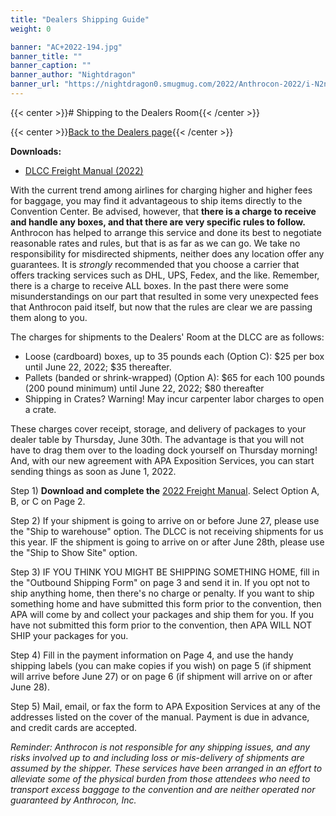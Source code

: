 ```yaml
---
title: "Dealers Shipping Guide"
weight: 0

banner: "AC+2022-194.jpg"
banner_title: ""
banner_caption: ""
banner_author: "Nightdragon"
banner_url: "https://nightdragon0.smugmug.com/2022/Anthrocon-2022/i-N2nBXpM/A"
---
```


{{< center >}}# Shipping to the Dealers Room{{< /center >}}

{{< center >}}[Back to the Dealers page](/dealers){{< /center >}}

**Downloads:**

- [DLCC Freight Manual (2022)](2022+ANTHROCON+SHIPPING.pdf)

With the current trend among airlines for charging higher and higher fees for baggage, you may find it advantageous to ship items directly to the Convention Center. Be advised, however, that **there is a charge to receive and handle any boxes, and that there are very specific rules to follow.** Anthrocon has helped to arrange this service and done its best to negotiate reasonable rates and rules, but that is as far as we can go. We take no responsibility for misdirected shipments, neither does any location offer any guarantees. It is *strongly* recommended that you choose a carrier that offers tracking services such as DHL, UPS, Fedex, and the like. Remember, there is a charge to receive ALL boxes. In the past there were some misunderstandings on our part that resulted in some very unexpected fees that Anthrocon paid itself, but now that the rules are clear we are passing them along to you.

The charges for shipments to the Dealers' Room at the DLCC are as follows:

- Loose (cardboard) boxes, up to 35 pounds each (Option C): $25 per box until June 22, 2022; $35 thereafter.
- Pallets (banded or shrink-wrapped) (Option A): $65 for each 100 pounds (200 pound minimum) until June 22, 2022; $80 thereafter
- Shipping in Crates? Warning! May incur carpenter labor charges to open a crate.

These charges cover receipt, storage, and delivery of packages to your dealer table by Thursday, June 30th. The advantage is that you will not have to drag them over to the loading dock yourself on Thursday morning! And, with our new agreement with APA Exposition Services, you can start sending things as soon as June 1, 2022.

Step 1) **Download and complete the** [2022 Freight Manual](2022+ANTHROCON+SHIPPING.pdf). Select Option A, B, or C on Page 2.

Step 2) If your shipment is going to arrive on or before June 27, please use the "Ship to warehouse" option. The DLCC is not receiving shipments for us this year. IF the shipment is going to arrive on or after June 28th, please use the "Ship to Show Site" option.

Step 3) IF YOU THINK YOU MIGHT BE SHIPPING SOMETHING HOME, fill in the "Outbound Shipping Form" on page 3 and send it in. If you opt not to ship anything home, then there's no charge or penalty. If you want to ship something home and have submitted this form prior to the convention, then APA will come by and collect your packages and ship them for you. If you have not submitted this form prior to the convention, then APA WILL NOT SHIP your packages for you.

Step 4) Fill in the payment information on Page 4, and use the handy shipping labels (you can make copies if you wish) on page 5 (if shipment will arrive before June 27) or on page 6 (if shipment will arrive on or after June 28).

Step 5) Mail, email, or fax the form to APA Exposition Services at any of the addresses listed on the cover of the manual. Payment is due in advance, and credit cards are accepted.

*Reminder: Anthrocon is not responsible for any shipping issues, and any risks involved up to and including loss or mis-delivery of shipments are assumed by the shipper. These services have been arranged in an effort to alleviate some of the physical burden from those attendees who need to transport excess baggage to the convention and are neither operated nor guaranteed by Anthrocon, Inc.*
